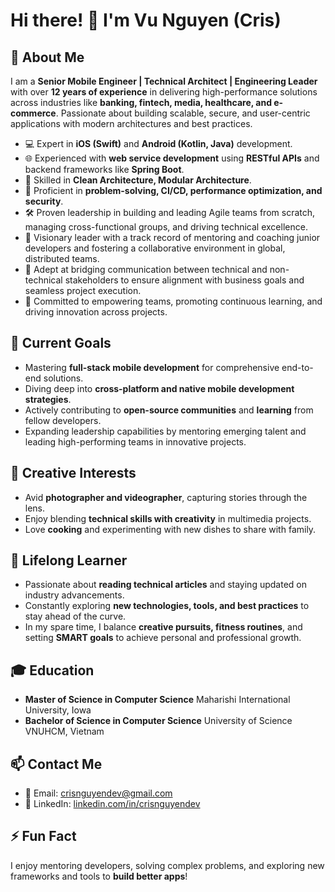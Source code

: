 # Hi there! 👋 I'm Vu Nguyen (Cris)

## 🚀 About Me
I am a **Senior Mobile Engineer | Technical Architect | Engineering Leader** with over **12 years of experience** in delivering high-performance solutions across industries like **banking, fintech, media, healthcare, and e-commerce**. Passionate about building scalable, secure, and user-centric applications with modern architectures and best practices.

- 💻 Expert in **iOS (Swift)** and **Android (Kotlin, Java)** development.
- 🌐 Experienced with **web service development** using **RESTful APIs** and backend frameworks like **Spring Boot**.
- 🌟 Skilled in **Clean Architecture, Modular Architecture**.
- 🔧 Proficient in **problem-solving, CI/CD, performance optimization, and security**.
- 🛠️ Proven leadership in building and leading Agile teams from scratch, managing cross-functional groups, and driving technical excellence.
- 🚀 Visionary leader with a track record of mentoring and coaching junior developers and fostering a collaborative environment in global, distributed teams.
- 🤝 Adept at bridging communication between technical and non-technical stakeholders to ensure alignment with business goals and seamless project execution.
- 🌱 Committed to empowering teams, promoting continuous learning, and driving innovation across projects.

## 🎯 Current Goals
- Mastering **full-stack mobile development** for comprehensive end-to-end solutions.
- Diving deep into **cross-platform and native mobile development strategies**.
- Actively contributing to **open-source communities** and **learning** from fellow developers.
- Expanding leadership capabilities by mentoring emerging talent and leading high-performing teams in innovative projects.

## 📸 Creative Interests
- Avid **photographer and videographer**, capturing stories through the lens.
- Enjoy blending **technical skills with creativity** in multimedia projects.
- Love **cooking** and experimenting with new dishes to share with family.

## 📰 Lifelong Learner
- Passionate about **reading technical articles** and staying updated on industry advancements.
- Constantly exploring **new technologies, tools, and best practices** to stay ahead of the curve.
- In my spare time, I balance **creative pursuits, fitness routines**, and setting **SMART goals** to achieve personal and professional growth.

## 🎓 Education
- **Master of Science in Computer Science** 
  Maharishi International University, Iowa
- **Bachelor of Science in Computer Science**
  University of Science VNUHCM, Vietnam

## 📫 Contact Me
- 📧 Email: [crisnguyendev@gmail.com](mailto:crisnguyendev@gmail.com)
- 💼 LinkedIn: [linkedin.com/in/crisnguyendev](https://www.linkedin.com/in/crisnguyendev/)

## ⚡ Fun Fact
I enjoy mentoring developers, solving complex problems, and exploring new frameworks and tools to **build better apps**!

